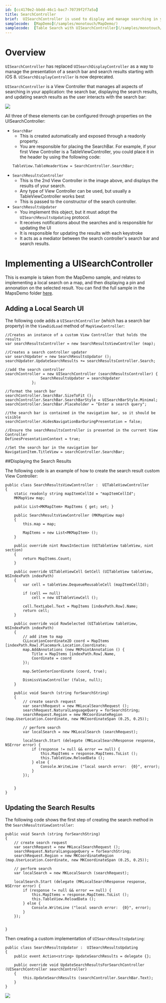 ```yaml
---
id: [cc4170e2-bbdd-46c1-bac7-70739f2f7a5a]  
title: SearchController
brief:  UISearchController is used to display and manage searching in your application
samplecode:  [MapDemo](/samples/monotouch/MapDemo/)
samplecode:  [Table Search with UISearchController](/samples/monotouch/ios8/TableSearch/)
---
```


# Overview
`UISearchController` has replaced `UISearchDisplayController` as a way to manage the presentation of a search bar and search results starting with iOS 8. `UISearchDisplayController` is now deprecated.

`UISearchController` is a View Controller that manages all aspects of searching in your application:  the search bar, displaying the search results, and updating search results as the user interacts with the search bar: 

 ![](Images/SearchController.png)

All three of these elements can be configured through properties on the UISearchController: 

* `SearchBar`
	- This is created automatically and exposed through a readonly property.
	- You are responsible for placing the SearchBar. For example, if your first View Controller is a TableViewController, you could place it in the header by using the following code: 
	```
	TableView.TableHeaderView = SearchController.SearchBar;
	```
* `SearchResultsController`
	- This is the 2nd View Controller in the image above, and displays the results of your search.
	- Any type of View Controller can be used, but usually a TableViewController works best
	- This is passed to the constructor of the search controller.
* `SearchResultsUpdater`
	- You implement this object, but it must adopt the `UISearchResultsUpdating` protocol.
	- It receives notifications about the searches and is responsible for updating the UI
	- It is responsible for updating the results with each keystroke
	- It acts as a mediator between the search controller's search bar and search results.


# Implementing a UISearchController

This is example is taken from the MapDemo sample, and relates to implementing a local search on a map, and then displaying a pin and annonation on the selected result. You can find the full sample in the MapsDemo folder [here](/samples/monotouch/MapDemo/).

## Adding a Local Search UI

The following code adds a `UISearchController` (which has a search bar property) in the `ViewDidLoad` method of `MapViewController`: 


```
//Creates an instance of a custom View Controller that holds the results
var searchResultsController = new SearchResultsViewController (map);

//Creates a search controller updater
var searchUpdater = new SearchResultsUpdator ();
searchUpdater.UpdateSearchResults += searchResultsController.Search;

//add the search controller
searchController = new UISearchController (searchResultsController) {
                SearchResultsUpdater = searchUpdater
            };

//format the search bar
searchController.SearchBar.SizeToFit ();
searchController.SearchBar.SearchBarStyle = UISearchBarStyle.Minimal;
searchController.SearchBar.Placeholder = "Enter a search query";

//the search bar is contained in the navigation bar, so it should be visible
searchController.HidesNavigationBarDuringPresentation = false;

//Ensure the searchResultsController is presented in the current View Controller 
DefinesPresentationContext = true;

//Set the search bar in the navigation bar
NavigationItem.TitleView = searchController.SearchBar;
```

##Displaying the Search Results

The following code is an example of how to create the search result custom View Controller: 

```
public class SearchResultsViewController :  UITableViewController
{
    static readonly string mapItemCellId = "mapItemCellId";
    MKMapView map;

    public List<MKMapItem> MapItems { get; set; }

    public SearchResultsViewController (MKMapView map)
    {
        this.map = map;

        MapItems = new List<MKMapItem> ();
    }

    public override nint RowsInSection (UITableView tableView, nint section)
    {
        return MapItems.Count;
    }

    public override UITableViewCell GetCell (UITableView tableView, NSIndexPath indexPath)
    {
        var cell = tableView.DequeueReusableCell (mapItemCellId);

        if (cell == null)
            cell = new UITableViewCell ();

        cell.TextLabel.Text = MapItems [indexPath.Row].Name;
        return cell;
    }

    public override void RowSelected (UITableView tableView, NSIndexPath indexPath)
    {
        // add item to map
        CLLocationCoordinate2D coord = MapItems [indexPath.Row].Placemark.Location.Coordinate;
        map.AddAnnotations (new MKPointAnnotation () {
            Title = MapItems [indexPath.Row].Name,
            Coordinate = coord
        });

        map.SetCenterCoordinate (coord, true);

        DismissViewController (false, null);
    }

    public void Search (string forSearchString)
    {
        // create search request
        var searchRequest = new MKLocalSearchRequest ();
        searchRequest.NaturalLanguageQuery = forSearchString;
        searchRequest.Region = new MKCoordinateRegion (map.UserLocation.Coordinate, new MKCoordinateSpan (0.25, 0.25));

        // perform search
        var localSearch = new MKLocalSearch (searchRequest);

        localSearch.Start (delegate (MKLocalSearchResponse response, NSError error) {
            if (response != null && error == null) {
                this.MapItems = response.MapItems.ToList ();
                this.TableView.ReloadData ();
            } else {
                Console.WriteLine ("local search error:  {0}", error);
            }
        });


    }
}
```

## Updating the Search Results

The following code shows the first step of creating the search method in the `SearchResultsViewController`: 

```
public void Search (string forSearchString)
{
    // create search request
    var searchRequest = new MKLocalSearchRequest ();
    searchRequest.NaturalLanguageQuery = forSearchString;
    searchRequest.Region = new MKCoordinateRegion (map.UserLocation.Coordinate, new MKCoordinateSpan (0.25, 0.25));

    // perform search
    var localSearch = new MKLocalSearch (searchRequest);

    localSearch.Start (delegate (MKLocalSearchResponse response, NSError error) {
        if (response != null && error == null) {
            this.MapItems = response.MapItems.ToList ();
            this.TableView.ReloadData ();
        } else {
            Console.WriteLine ("local search error:  {0}", error);
        }
    });


}
```

Then creating a custom implementation of `UISearchResultsUpdating`: 

```
public class SearchResultsUpdator :  UISearchResultsUpdating
{
    public event Action<string> UpdateSearchResults = delegate {};

    public override void UpdateSearchResultsForSearchController (UISearchController searchController)
    {
        this.UpdateSearchResults (searchController.SearchBar.Text);
    }
}
```

 ![](Images/SearchResults.png)